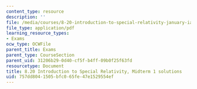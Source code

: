```yaml
---
content_type: resource
description: ''
file: /media/courses/8-20-introduction-to-special-relativity-january-iap-2021/757dd8041505bfc065fe47e1529554ef_MIT8_20iap21_midterm1_soln.pdf
file_type: application/pdf
learning_resource_types:
- Exams
ocw_type: OCWFile
parent_title: Exams
parent_type: CourseSection
parent_uid: 31206b29-0d40-cf5f-b4ff-09b0f25f63fd
resourcetype: Document
title: 8.20 Introduction to Special Relativity, Midterm 1 solutions
uid: 757dd804-1505-bfc0-65fe-47e1529554ef
---
```


